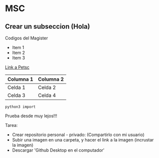 # MSC

## Crear un subseccion (Hola)

Codigos del Magister 

* Item 1
* Item 2
* Item 3

[Link a Petsc ](https://petsc.org/release/)


| Columna 1 | Columna 2 |
|-----------|-----------|
| Celda 1   | Celda 2   |
| Celda 3   | Celda 4   |

`` python3 import ``

Prueba desde muy lejos!!!

Tarea:
- Crear repositorio personal - privado: (Compartirlo con mi usuario)
- Subir una imagen en una carpeta, y hacer el link a la imagen (incrustar la imagen)
- Descargar 'Github Desktop en el computador'

